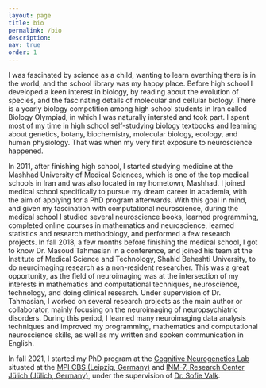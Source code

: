 ```yaml
---
layout: page
title: bio
permalink: /bio
description: 
nav: true
order: 1
---
```


I was fascinated by science as a child, wanting to learn everthing there is in the world, and the school library was my happy place. Before high school I developed a keen interest in biology, by reading about the evolution of species, and the fascinating details of molecular and cellular biology. There is a yearly biology competition among high school students in Iran called Biology Olympiad, in which I was naturally intersted and took part. I spent most of my time in high school self-studying biology textbooks and learning about genetics, botany, biochemistry, molecular biology, ecology, and human physiology. That was when my very first exposure to neuroscience happened.

In 2011, after finishing high school, I started studying medicine at the Mashhad University of Medical Sciences, which is one of the top medical schools in Iran and was also located in my hometown, Mashhad. I joined medical school specifically to pursue my dream career in academia, with the aim of applying for a PhD program afterwards. With this goal in mind, and given my fascination with computational neuroscience, during the medical school I studied several neuroscience books, learned programming, completed online courses in mathematics and neuroscience, learned statistics and research methodology, and performed a few research projects. In fall 2018, a few months before finishing the medical school, I got to know Dr. Masoud Tahmasian in a conference, and joined his team at the Institute of Medical Science and Technology, Shahid Beheshti University, to do neuroimaging research as a non-resident researcher. This was a great opportunity, as the field of neuroimaging was at the intersection of my interests in mathematics and computational techniques, neuroscience, technology, and doing clinical research. Under supervision of Dr. Tahmasian, I worked on several research projects as the main author or collaborator, mainly focusing on the neuroimaging of neuropsychiatric disorders. During this period, I learned many neuroimaging data analysis techniques and improved my programming, mathematics and computational neuroscience skills, as well as my written and spoken communication in English.

In fall 2021, I started my PhD program at the [Cognitive Neurogenetics Lab](https://cng-lab.github.io/) situated at the [MPI CBS (Leipzig, Germany)](http://www.cbs.mpg.de/) and [INM-7, Research Center Jülich (Jülich, Germany)](https://www.fz-juelich.de/inm/inm-7/EN/Home/home_node.html), under the supervision of [Dr. Sofie Valk](https://www.fz-juelich.de/SharedDocs/Personen/INM/INM-7/EN/valk_s.html).